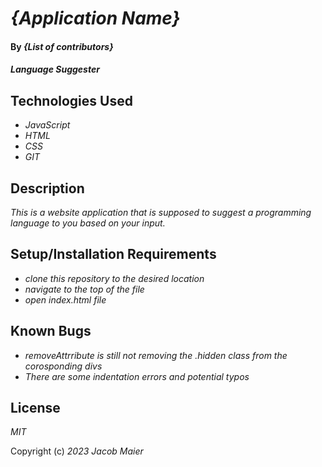 # _{Application Name}_

#### By _**{List of contributors}**_

#### _Language Suggester_

## Technologies Used

* _JavaScript_
* _HTML_
* _CSS_
* _GIT_

## Description

_This is a website application that is supposed to suggest a programming language to you based on your input._

## Setup/Installation Requirements

* _clone this repository to the desired location_
* _navigate to the top of the file_
* _open index.html file_

## Known Bugs

* _removeAttrribute is still not removing the .hidden class from the corosponding divs_
* _There are some indentation errors and potential typos_

## License

_MIT_

Copyright (c) _2023_ _Jacob Maier_